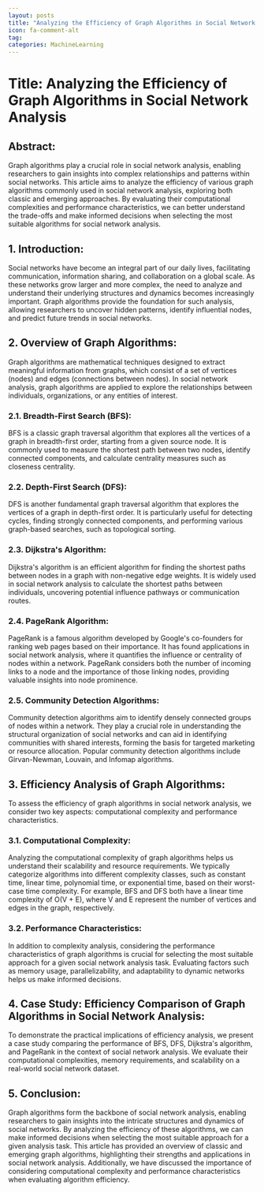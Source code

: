 ```yaml
---
layout: posts
title: "Analyzing the Efficiency of Graph Algorithms in Social Network Analysis"
icon: fa-comment-alt
tag:      
categories: MachineLearning
---
```



# Title: Analyzing the Efficiency of Graph Algorithms in Social Network Analysis

## Abstract:
Graph algorithms play a crucial role in social network analysis, enabling researchers to gain insights into complex relationships and patterns within social networks. This article aims to analyze the efficiency of various graph algorithms commonly used in social network analysis, exploring both classic and emerging approaches. By evaluating their computational complexities and performance characteristics, we can better understand the trade-offs and make informed decisions when selecting the most suitable algorithms for social network analysis.

## 1. Introduction:
Social networks have become an integral part of our daily lives, facilitating communication, information sharing, and collaboration on a global scale. As these networks grow larger and more complex, the need to analyze and understand their underlying structures and dynamics becomes increasingly important. Graph algorithms provide the foundation for such analysis, allowing researchers to uncover hidden patterns, identify influential nodes, and predict future trends in social networks.

## 2. Overview of Graph Algorithms:
Graph algorithms are mathematical techniques designed to extract meaningful information from graphs, which consist of a set of vertices (nodes) and edges (connections between nodes). In social network analysis, graph algorithms are applied to explore the relationships between individuals, organizations, or any entities of interest.

### 2.1. Breadth-First Search (BFS):
BFS is a classic graph traversal algorithm that explores all the vertices of a graph in breadth-first order, starting from a given source node. It is commonly used to measure the shortest path between two nodes, identify connected components, and calculate centrality measures such as closeness centrality.

### 2.2. Depth-First Search (DFS):
DFS is another fundamental graph traversal algorithm that explores the vertices of a graph in depth-first order. It is particularly useful for detecting cycles, finding strongly connected components, and performing various graph-based searches, such as topological sorting.

### 2.3. Dijkstra's Algorithm:
Dijkstra's algorithm is an efficient algorithm for finding the shortest paths between nodes in a graph with non-negative edge weights. It is widely used in social network analysis to calculate the shortest paths between individuals, uncovering potential influence pathways or communication routes.

### 2.4. PageRank Algorithm:
PageRank is a famous algorithm developed by Google's co-founders for ranking web pages based on their importance. It has found applications in social network analysis, where it quantifies the influence or centrality of nodes within a network. PageRank considers both the number of incoming links to a node and the importance of those linking nodes, providing valuable insights into node prominence.

### 2.5. Community Detection Algorithms:
Community detection algorithms aim to identify densely connected groups of nodes within a network. They play a crucial role in understanding the structural organization of social networks and can aid in identifying communities with shared interests, forming the basis for targeted marketing or resource allocation. Popular community detection algorithms include Girvan-Newman, Louvain, and Infomap algorithms.

## 3. Efficiency Analysis of Graph Algorithms:
To assess the efficiency of graph algorithms in social network analysis, we consider two key aspects: computational complexity and performance characteristics.

### 3.1. Computational Complexity:
Analyzing the computational complexity of graph algorithms helps us understand their scalability and resource requirements. We typically categorize algorithms into different complexity classes, such as constant time, linear time, polynomial time, or exponential time, based on their worst-case time complexity. For example, BFS and DFS both have a linear time complexity of O(V + E), where V and E represent the number of vertices and edges in the graph, respectively.

### 3.2. Performance Characteristics:
In addition to complexity analysis, considering the performance characteristics of graph algorithms is crucial for selecting the most suitable approach for a given social network analysis task. Evaluating factors such as memory usage, parallelizability, and adaptability to dynamic networks helps us make informed decisions.

## 4. Case Study: Efficiency Comparison of Graph Algorithms in Social Network Analysis:
To demonstrate the practical implications of efficiency analysis, we present a case study comparing the performance of BFS, DFS, Dijkstra's algorithm, and PageRank in the context of social network analysis. We evaluate their computational complexities, memory requirements, and scalability on a real-world social network dataset.

## 5. Conclusion:
Graph algorithms form the backbone of social network analysis, enabling researchers to gain insights into the intricate structures and dynamics of social networks. By analyzing the efficiency of these algorithms, we can make informed decisions when selecting the most suitable approach for a given analysis task. This article has provided an overview of classic and emerging graph algorithms, highlighting their strengths and applications in social network analysis. Additionally, we have discussed the importance of considering computational complexity and performance characteristics when evaluating algorithm efficiency.